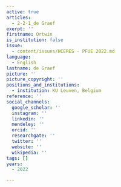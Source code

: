 ```yaml
---
active: true
articles:
  - 2-2-1_de Graef
exerpt: ''
firstname: Ortwin
is_institution: false
issue:
  - content/issues/HCERES - PFUE 2022.md
language:
  - English
lastname: de Graef
picture: ''
picture_copyright: ''
positions_and_institutions:
  - institution: KU Leuven, Belgium
reference: ''
social_channels:
  google_scholar: ''
  instagram: ''
  linkedin: ''
  mendeley: ''
  orcid: ''
  researchgate: ''
  twitter: ''
  website: ''
  wikipedia: ''
tags: []
years:
  - 2022

---
```

